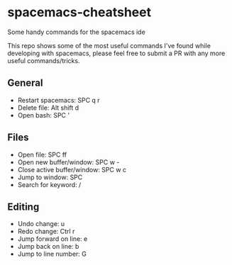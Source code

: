 # spacemacs-cheatsheet
Some handy commands for the spacemacs ide

This repo shows some of the most useful commands I've found while developing with spacemacs, please feel free to submit a PR with any more useful commands/tricks.

## General
* Restart spacemacs: SPC q r
* Delete file: Alt shift d
* Open bash: SPC '

## Files 
* Open file: SPC ff
* Open new buffer/window: SPC w -
* Close active buffer/window: SPC w c
* Jump to window: SPC <window number>
* Search for keyword: /<keyword>

## Editing
* Undo change: u
* Redo change: Ctrl r
* Jump forward on line: e
* Jump back on line: b
* Jump to line number: <line number> G




